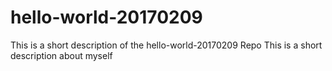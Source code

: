# hello-world-20170209
This is a short description of the hello-world-20170209 Repo
This is a short description about myself
